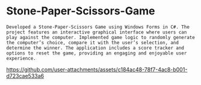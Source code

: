 # Stone-Paper-Scissors-Game

`Developed a Stone-Paper-Scissors Game using Windows Forms in C#. The project features an interactive graphical interface where users can play against the computer. Implemented game logic to randomly generate the computer’s choice, compare it with the user’s selection, and determine the winner. The application includes a score tracker and options to reset the game, providing an engaging and enjoyable user experience.`

https://github.com/user-attachments/assets/c184ac48-78f7-4ac8-b001-d723cae533a6
